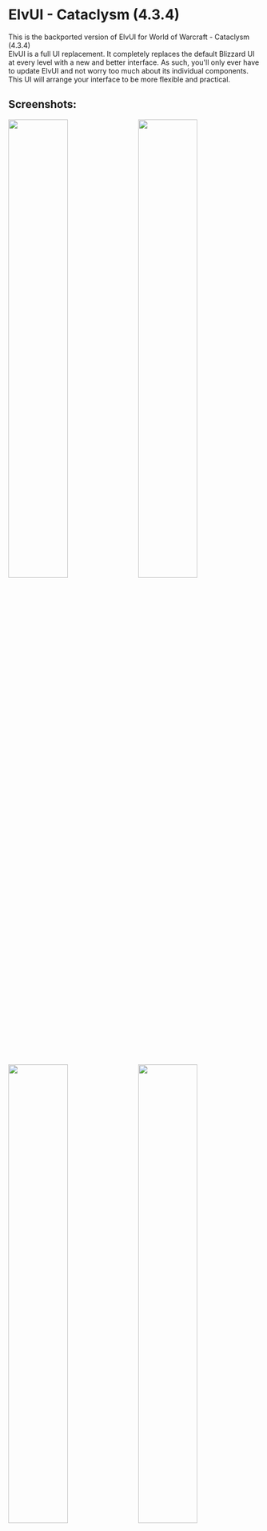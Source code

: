 # ElvUI - Cataclysm (4.3.4)

This is the backported version of ElvUI for World of Warcraft - Cataclysm (4.3.4)
<br />
ElvUI is a full UI replacement.
It completely replaces the default Blizzard UI at every level with a new and better interface.
As such, you'll only ever have to update ElvUI and not worry too much about its individual components.
This UI will arrange your interface to be more flexible and practical.

## Screenshots:

<a href="https://cloud.githubusercontent.com/assets/590348/22867052/f8d570ba-f190-11e6-9e4c-aee3adc16154.jpg">
<img src="https://user-images.githubusercontent.com/590348/68385406-bc90f880-016a-11ea-934f-16e4a920a149.jpg" align="right" width="48.5%">
</a>
<a href="https://cloud.githubusercontent.com/assets/590348/22867049/f8d43506-f190-11e6-9a1c-019a9a190fd7.jpg">
<img src="https://user-images.githubusercontent.com/590348/68385404-bc90f880-016a-11ea-97bc-c9765d4ac0f3.jpg" width="48.5%">
</a>

<a href="https://cloud.githubusercontent.com/assets/590348/22867050/f8d4f662-f190-11e6-9acd-fc83d7827bc0.jpg">
<img src="https://user-images.githubusercontent.com/590348/68385408-bc90f880-016a-11ea-8b94-ed6f0070aaa3.jpg" align="right" width="48.5%">
</a>
<a href="https://cloud.githubusercontent.com/assets/590348/22944322/5d95a2b0-f301-11e6-81e3-52d1d619c850.jpg">
<img src="https://user-images.githubusercontent.com/590348/68385407-bc90f880-016a-11ea-87f0-66265cb7b5e1.jpg" width="48.5%">
</a>

<a href="https://user-images.githubusercontent.com/19589902/30231616-62e40f32-94f4-11e7-9712-a32f19719cd8.jpg">
<img src="https://user-images.githubusercontent.com/590348/68385411-bd298f00-016a-11ea-8512-fccf37e6024a.jpg" align="right" width="48.5%">
</a>
<a href="https://user-images.githubusercontent.com/19589902/30231617-62e74594-94f4-11e7-96e5-65d81991dcf1.jpg">
<img src="https://user-images.githubusercontent.com/590348/68385409-bd298f00-016a-11ea-82ba-d80277aa14f4.jpg" width="48.5%">
</a>

## Plugins:

[ElvUI_Enhanced](https://github.com/ElvUI-Cataclysm/ElvUI_Enhanced-4.3.4)
<br />
[ElvUI_AddOnSkins](https://github.com/ElvUI-Cataclysm/ElvUI_AddOnSkins-4.3.4)
<br />
[ElvUI_EnhancedFriendsList](https://github.com/ElvUI-Cataclysm/ElvUI_EnhancedFriendsList-4.3.4)
<br />
[ElvUI_MicrobarEnhancement](https://github.com/ElvUI-Cataclysm/ElvUI_MicrobarEnhancement-4.3.4)
<br />
[ElvUI_BagControl](https://github.com/ElvUI-Cataclysm/ElvUI_BagControl-4.3.4)
<br />
[ElvUI_SwingBar](https://github.com/ElvUI-Cataclysm/ElvUI_SwingBar-4.3.4)

-- Please Note: These plugins will not function without ElvUI installed.

## Suggested Addons:

[InspectFix](https://www.wowace.com/projects/inspectfix/files/593021) - Fixes several bugs that arise while using the Blizzard Inspect UI

## Commands:
    /ec or /elvui     Toggle the configuration GUI.
    /rl or /reloadui  Reload the whole UI.
    /moveui           Open the movable frames options.
    /bgstats          Toggles Battleground datatexts to display info when inside a battleground.
    /hellokitty       Enables the Hello Kitty theme (can be reverted by repeating the command).
    /hellokittyfix    Fixes any colors or borders to default after using /hellokitty. Optional Use.
    /harlemshake      Enables Harlem Shake april fools joke. (DO THE HARLEM SHAKE!)
    /egrid            Toggles visibility of the grid for helping placement of thirdparty addons.
    /farmmode         Toggles the Minimap Farmmode.
    /in               The input of how many seconds you want a command to fire. 
                          usage: /in <seconds> <command>
                          example: /in 1.5 /say hi
    /enable           Enable an Addon. 
                          usage: /enable <addon>
                          example: /enable AtlasLoot
    /disable          Disable an Addon.
                          usage: /disable <addon>
                          example: /disable AtlasLoot

    ---------------------------------------------------------------------------------------------------------------
    -- Development ------------------------------------------------------------------------------------------------
    ---------------------------------------------------------------------------------------------------------------
    /etrace           Toggles events window.
    /luaerror on      Enable luaerrors.
    /luaerror off     Disable luaerrors.
    /cpuimpact        Toggles calculations of CPU Impact. Type /cpuimpact to get results when you are ready.
    /cpuusage         Calculates and dumps CPU usage differences (module: all, showall: false, minCalls: 15, delay: 5).
    /frame            Command to grab frame information when mouseing over a frame or when inputting the name.
                          usage: /frame (when mousing over frame) or /frame <name>
                          example: /frame WorldFrame
    /framelist        Dumps frame level information with children and parents. Also places info into copy box.
    /framestack       Toggles dynamic mouseover frame displaying frame name and level information.
    /resetui          If no argument is provided it will reset all frames to their default positions.
                      If an argument is provided it will reset only that frame.
                          example: /resetui uf (resets all unitframes)

## Languages:

ElvUI supports and contains language specific code for the following gameclients:
* English (enUS)
* Korean (koKR)
* French (frFR)
* German (deDE)
* Chinese (zhCN)
* Spanish (esES)
* Russian (ruRU)

## FAQ:

### I would like to report a bug. What i need to do?
Make sure you're using the latest version of ElvUI
<br />
Describe your issue in as much detail as possible.
<br />
If your issue is graphical, please take some screenshots to illustrate it.
<br />
What were you doing when the problem occurred?
<br />
Explain how people can reproduce the issue.
<br />
The more info you provide, the better and faster support you will receive.

### I would like to request a feature. Where do I go?
This repository has been created to reproduce the original ElvUI functions.
<br />
If you want to request a feature, post in the [ElvUI_Enhanced](https://github.com/ElvUI-Cataclysm/ElvUI_Enhanced-4.3.4/issues)

### I have a suggestion/problem with ElvUI_"PluginName". Where do I go?
Create an issue at the bug tracker of [ElvUI](https://github.com/ElvUI-Cataclysm)_"PluginName" repository.

## FAQ RU:

### Я хочу сообщить о баге. Что мне нужно делать?
Убедитесь что вы используете последнюю версию ElvUI
<br />
Детально опишите свою проблему.
<br />
Если ваша проблема носит визуальный характер, пожалуйста предоставьте скриншоты.
<br />
Что вы делали, когда произошла ошибка?
<br />
Опишите, как можно воспроизвести эту ошибку.
<br />
Чем больше информации о проблемы вы предоставите, тем быстрее вам помогут.

### Я хотел бы попросить о добавлении возможности в ElvUI. Где написать?
Данный репозиторий создан с целью воспроизведения оригинального функционал ElvUI.
<br />
Запросы на добавление нового функционала рассматриваются в репозитории [ElvUI_Enhanced](https://github.com/ElvUI-Cataclysm/ElvUI_Enhanced-4.3.4/issues)

### У меня проблема с ElvUI_"ИмяПлагина". Где написать?
Создайте запрос в репозитории баг-трекере [ElvUI](https://github.com/ElvUI-Cataclysm)_"ИмяПлагина".
